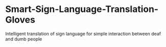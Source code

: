 # Smart-Sign-Language-Translation-Gloves
Intelligent translation of sign language for simple interaction between deaf and dumb people
